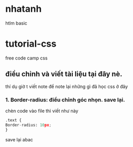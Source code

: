 # nhatanh
htlm basic
# tutorial-css
free code camp css
## điều chỉnh và viết tài liệu tại đây nè. 
thí dụ giờ t viết note để note lại những gì đã học css ở đây 
### 1. Border-radius: điều chỉnh góc nhọn. save lại.
chèn code vào file thì viết như này 
```python
.text {
Border-radius: 10px;
}
```
save lại
abac

